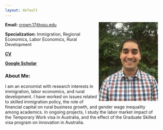 ```yaml
---
layout: default
---
```

<img src = "IMG_7383.JPG" align="right" height = "260" > 






**Email:** crown.17@osu.edu 

**Specialization:** Immigration, Regional Economics, Labor Economics, Rural Development


**[CV](Crown_CV_2019.pdf)**


**[Google Scholar](https://scholar.google.com/citations?user=BmpRN8sAAAAJ&hl=en)**




### About Me:
I am an economist with research interests in immigration, labor economics, and rural development. I have worked on issues related to skilled immigration policy, the role of financial capital on rural business growth, and gender wage inequality among academics. In ongoing projects, I study the labor market impact of the Temporary Work visa in Australia, and the effect of the Graduate Skilled visa program on innovation in Australia.

